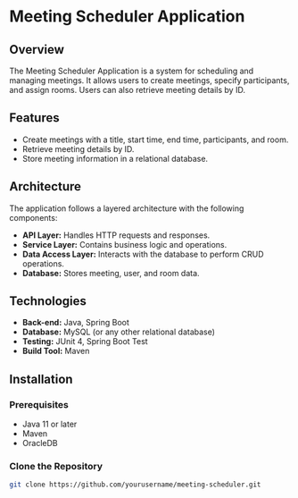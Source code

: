 # Meeting Scheduler Application

## Overview

The Meeting Scheduler Application is a system for scheduling and managing meetings. It allows users to create meetings, specify participants, and assign rooms. Users can also retrieve meeting details by ID.

## Features

- Create meetings with a title, start time, end time, participants, and room.
- Retrieve meeting details by ID.
- Store meeting information in a relational database.

## Architecture

The application follows a layered architecture with the following components:

- **API Layer:** Handles HTTP requests and responses.
- **Service Layer:** Contains business logic and operations.
- **Data Access Layer:** Interacts with the database to perform CRUD operations.
- **Database:** Stores meeting, user, and room data.

## Technologies

- **Back-end:** Java, Spring Boot
- **Database:** MySQL (or any other relational database)
- **Testing:** JUnit 4, Spring Boot Test
- **Build Tool:** Maven 

## Installation

### Prerequisites

- Java 11 or later
- Maven
- OracleDB

### Clone the Repository

```bash
git clone https://github.com/yourusername/meeting-scheduler.git

